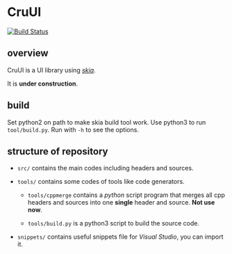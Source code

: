 # CruUI

[![Build Status](https://dev.azure.com/crupest/CruUI/_apis/build/status/crupest.CruUI)](https://dev.azure.com/crupest/CruUI/_build/latest?definitionId=5)

## overview

CruUI is a UI library using [*skia*](https://skia.org/).

It is **under construction**.

## build

Set python2 on path to make skia build tool work. Use python3 to run `tool/build.py`. Run with `-h` to see the options.

## structure of repository

- `src/` contains the main codes including headers and sources.

- `tools/` contains some codes of tools like code generators.

    - `tools/cppmerge` contains a *python* script program that merges all cpp headers and sources into one **single** header and source. **Not use now**.

    - `tools/build.py` is a python3 script to build the source code.

- `snippets/` contains useful snippets file for *Visual Studio*, you can import it.
